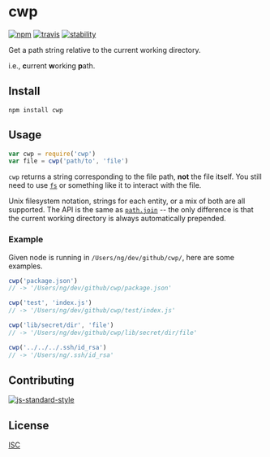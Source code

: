 # cwp

[![npm][npm-image]][npm-url]
[![travis][travis-image]][travis-url]
[![stability][stability-image]][stability-url]

[npm-image]: https://img.shields.io/npm/v/cwp.svg?style=flat-square
[npm-url]: https://www.npmjs.com/package/cwp
[travis-image]: https://img.shields.io/travis/ngoldman/cwp.svg?style=flat-square
[travis-url]: https://travis-ci.org/ngoldman/cwp
[stability-image]: https://img.shields.io/badge/stability-1%20--%20experimental-yellow.svg?style=flat-square
[stability-url]: https://nodejs.org/api/documentation.html#documentation_stability_index

Get a path string relative to the current working directory.

i.e., **c**urrent **w**orking **p**ath.

## Install

```
npm install cwp
```

## Usage

```js
var cwp = require('cwp')
var file = cwp('path/to', 'file')
```

`cwp` returns a string corresponding to the file path, **not** the file itself. You still need to use [`fs`](https://nodejs.org/api/fs.html) or something like it to interact with the file.

Unix filesystem notation, strings for each entity, or a mix of both are all supported. The API is the same as [`path.join`](https://nodejs.org/api/path.html#path_path_join_path1_path2) -- the only difference is that the current working directory is always automatically prepended.

### Example

Given node is running in `/Users/ng/dev/github/cwp/`, here are some examples.

```js
cwp('package.json')
// -> '/Users/ng/dev/github/cwp/package.json'

cwp('test', 'index.js')
// -> '/Users/ng/dev/github/cwp/test/index.js'

cwp('lib/secret/dir', 'file')
// -> '/Users/ng/dev/github/cwp/lib/secret/dir/file'

cwp('../../../.ssh/id_rsa')
// -> '/Users/ng/.ssh/id_rsa'
```

## Contributing

[![js-standard-style](https://cdn.rawgit.com/feross/standard/master/badge.svg)](https://github.com/feross/standard)

## License

[ISC](LICENSE.md)
